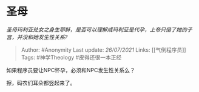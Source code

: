 # 圣母
*圣母玛利亚处女之身生耶稣，是否可以理解成玛利亚是代孕，上帝只借了她的子宫，并没和她发生性关系?*

> Author: #Anonymity 
Last update: *26/07/2021* 
Links: [[气倒程序员]]
Tags: #神学Theology #皮得还很一本正经 

如果程序员要让NPC怀孕，必须和NPC发生性关系么？

擦，码农们耳朵都竖起来了。


